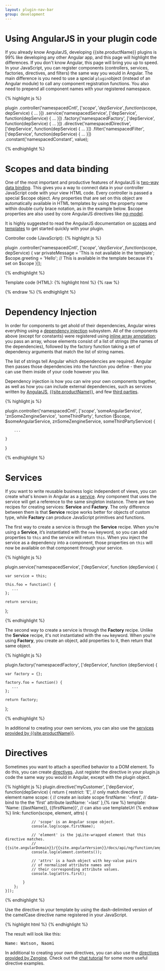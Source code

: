 ```yaml
---
layout: plugin-nav-bar
group: development
---
```


# Using AngularJS in your plugin code

If you already know AngularJS, developing {{site.productName}} plugins is 99% like developing any other Angular app, and this page will highlight the differences. If you don't know Angular, this page will bring you up to speed. In your JavaScript, you can register components (controllers, services, factories, directives, and filters) the same way you would in Angular. The main difference is you need to use a special `plugin`object (instead of an Angular module) to call any component registration functions. You also need to prepend all component names with your registered namespace.

{% highlight js %}

plugin
    .controller('namespacedCntl', ['$scope', 'depService', function($scope, depService) {
        ...
    }])
    .service('namespacedService', ['depService', function(depService) {
        ...
    }])
    .factory('namespacedFactory', ['depService', function(depService) {
        ...
    }])
    .directive('namespacedDirective', ['depService', function(depService) {
        ...
    }])
    .filter('namespacedFilter', ['depService', function(depService) {
        ...
    }])
    .constant('namespacedConstant', value);

{% endhighlight %}

# Scopes and data binding

One of the most important and productive features of AngularJS is [two-way data binding]({{site.angularDomain}}/{{site.angularVersion}}/docs/guide/databinding).  This gives you a way to connect data in your controller JavaScript code with your view HTML code.  Every controller is passed a special $scope object.  Any properties that are set on this object are automatically available in HTML templates by using the property name within double curly brace notation, as in the example below.  $scope properties are also used by core AngularJS directives like [ng-model]({{site.angularDomain}}/{{site.angularVersion}}/docs/api/ng/directive/ngModel).

It is highly suggested to read the AngularJS documentation on [scopes]({{site.angularDomain}}/{{site.angularVersion}}/docs/guide/scope) and [templates]({{site.angularDomain}}/{{site.angularVersion}}/docs/guide/templates) to get started quickly with your plugin.

Controller code (JavaScript):
{% highlight js %}

plugin
    .controller('namespacedCntl', ['$scope', 'depService', function($scope, depService) {
        var privateMessage = 'This is not available in the template';
        $scope.greeting = 'Hello'; // This is available in the template because it's set on $scope
    }]);

{% endhighlight %}

Template code (HTML):
{% highlight html %}
{% raw %}
<script type="text/ng-template" id="paul-time-main">
    <h1>{{greeting}} world!</h1>
</script>

{% endraw %}
{% endhighlight %}

# Dependency Injection

In order for components to get ahold of their dependencies, Angular wires everything using a [dependency injection]({{site.angularDomain}}/{{site.angularVersion}}/docs/guide/di) subsystem. All of the components above (except for constants) were registered using [inline array annotation]({{site.angularDomain}}/{{site.angularVersion}}/docs/guide/di#inline-array-annotation); you pass an array, whose elements consist of a list of strings (the names of the dependencies), followed by the factory function taking a set of dependency arguments that match the list of string names.

The list of strings tell Angular which dependencies are required.  Angular then passes those dependencies into the function you define - then you can use them inside of your code however you like.

Dependency injection is how you can wire your own components together, as well as how you can include external dependencies, such as services written by [AngularJS](angular-services.html), [{{site.productName}}]({{site.baseurl}}/plugins/api/services), and few [third parties]({{site.baseurl}}/plugins/third-party). 

{% highlight js %}

plugin.controller('namespacedCntl', ['$scope', '$someAngularService', 'znSomeZengineService', 'someThirdParty', 
    function ($scope, $someAngularService, znSomeZengineService, someThirdPartyService) {
    
        ...

    }

}

{% endhighlight %}

# Services

If you want to write reusable business logic independent of views, you can create what's known in Angular as a [service]({{site.angularDomain}}/{{site.angularVersion}}/docs/guide/services). Any component that uses the service will get a reference to the same singleton instance. There are two recipes for creating services: **Service** and **Factory**. The only difference between them is that **Service** recipe works better for objects of custom type, while **Factory** can produce JavaScript primitives and functions.

The first way to create a service is through the **Service** recipe. When you’re using a **Service**, it’s instantiated with the `new` keyword, so you can add properties to `this` and the service will return `this`. When you inject the service as a dependency into a component, those properties on `this` will now be available on that component through your service.

{% highlight js %}

plugin.service('namespacedService', ['depService', function (depService) {
    
    var service = this;

    this.foo = function() {
       ...
    };

    return service;

};

{% endhighlight %}

The second way to create a service is through the **Factory** recipe. Unlike the **Service** recipe, it's not instantiated with the `new` keyword. When you’re using **Factory**, you create an object, add properties to it, then return that same object. 

{% highlight js %}

plugin.factory('namespacedFactory', ['depService', function (depService) {

    var factory = {};

    factory.foo = function() {
       ...
    };

    return factory;
};

{% endhighlight %}

In additional to creating your own services, you can also use the [services provided by {{site.productName}}]({{site.baseurl}}/plugins/api/services).

# Directives

Sometimes you want to attach a specified behavior to a DOM element. To do this, you can create [directives]({{site.angularDomain}}/{{site.angularVersion}}/docs/guide/directive). Just register the directive in your plugin.js code the same way you would in Angular, except with the plugin object. 

{% highlight js %}
plugin.directive('myCustomer', ['depService', function(depService) {
        return {
            restrict: 'E', // only match directive to element name
            scope: { // create an isolate scope
                firstName: '=first', // data-bind to the the 'first' attribute
                lastName: '=last'
            },{% raw %}
            template: 'Name: {{lastName}}, {{firstName}}', // can also use templateUrl {% endraw %}
            link: function(scope, element, attrs) {

                // 'scope' is an Angular scope object.
                console.log(scope.firstName);

                // 'element' is the jqLite-wrapped element that this directive matches.
                // {{site.angularDomain}}/{{site.angularVersion}}/docs/api/ng/function/angular.element
                console.log(element.contents());

                // 'attrs' is a hash object with key-value pairs
                // of normalized attribute names and 
                // their corresponding attribute values.
                console.log(attrs.first);

            }
        };
    }]);
{% endhighlight %}

Use the directive in your template by using the dash-delimited version of the camelCase directive name registered in your JavaScript.

{% highlight html %}
    <my-customer first="naomi" last="watson"></my-customer>
{% endhighlight %}

The result will look like this:
<pre>Name: Watson, Naomi</pre>

In additional to creating your own directives, you can also use the [directives provided by Zengine]({{site.baseurl}}/plugins/api/directives). Check out the [chat tutorial]({{site.baseurl}}/plugins/tutorials/building-a-chat-plugin.html#using-a-directive-to-display-each-message) for some more useful directive examples. 
